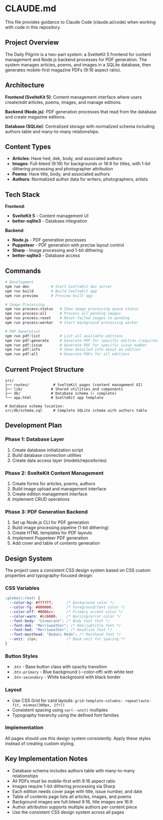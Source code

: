 # CLAUDE.md

This file provides guidance to Claude Code (claude.ai/code) when working with code in this repository.

## Project Overview

The Daily Pilgrim is a two-part system: a SvelteKit 5 frontend for content management and Node.js backend processes for PDF generation. The system manages articles, poems, and images in a SQLite database, then generates mobile-first magazine PDFs (9:16 aspect ratio).

## Architecture

**Frontend (SvelteKit 5)**: Content management interface where users create/edit articles, poems, images, and manage editions.

**Backend (Node.js)**: PDF generation processes that read from the database and create magazine editions.

**Database (SQLite)**: Centralized storage with normalized schema including authors table and many-to-many relationships.

## Content Types

- **Articles**: Have hed, dek, body, and associated authors
- **Images**: Full-bleed (9:16) for backgrounds or 16:9 for titles, with 1-bit dithering processing and photographer attribution
- **Poems**: Have title, body, and associated authors
- **Authors**: Normalized author data for writers, photographers, artists

## Tech Stack

**Frontend**:
- **SvelteKit 5** - Content management UI
- **better-sqlite3** - Database integration

**Backend**:
- **Node.js** - PDF generation processes
- **Puppeteer** - PDF generation with precise layout control
- **Sharp** - Image processing and 1-bit dithering
- **better-sqlite3** - Database access

## Commands

```bash
# Development
npm run dev          # Start SvelteKit dev server
npm run build        # Build SvelteKit app
npm run preview      # Preview built app

# Image Processing
npm run process:status   # Show image processing queue status
npm run process:all      # Process all pending images
npm run process:reset    # Reset failed images to pending
npm run process:worker   # Start background processing worker

# PDF Generation
npm run pdf:list         # List all available editions
npm run pdf:generate     # Generate PDF for specific edition (requires edition ID)
npm run pdf:issue        # Generate PDF for specific issue number
npm run pdf:info         # Show detailed info about an edition
npm run pdf:all          # Generate PDFs for all editions
```

## Current Project Structure

```
src/
├── routes/           # SvelteKit pages (content management UI)
├── lib/             # Shared utilities and components  
├── db/              # Database schema (✓ complete)
└── app.html         # SvelteKit app template

# Database schema location:
src/db/schema.sql     # Complete SQLite schema with authors table
```

## Development Plan

### Phase 1: Database Layer
1. Create database initialization script
2. Build database connection utilities
3. Create data access layer (models/repositories)

### Phase 2: SvelteKit Content Management
1. Create forms for articles, poems, authors
2. Build image upload and management interface
3. Create edition management interface
4. Implement CRUD operations

### Phase 3: PDF Generation Backend
1. Set up Node.js CLI for PDF generation
2. Build image processing pipeline (1-bit dithering)
3. Create HTML templates for PDF layouts
4. Implement Puppeteer PDF generation
5. Add cover and table of contents generation

## Design System

The project uses a consistent CSS design system based on CSS custom properties and typography-focused design:

### CSS Variables
```css
:global(:root) {
  --color-bg: #ffffff;      /* Background color */
  --color-fg: #000000;      /* Foreground/text color */
  --color-off: #0066cc;     /* Primary accent color */
  --color-warn: #cc6600;    /* Warning/error color */
  --font-body: "Cormorant"; /* Body text font */
  --font-dek: "Merriweather"; /* Dek/subtitle font */
  --font-hed: "Merriweather"; /* Headline font */
  --font-masthead: "Bodoni Moda"; /* Masthead font */
  --unit: 16px;             /* Base unit for spacing */
}
```

### Button Styles
- `.btn` - Base button class with opacity transition
- `.btn-primary` - Blue background (--color-off) with white text
- `.btn-secondary` - White background with black border

### Layout
- Use CSS Grid for card layouts: `grid-template-columns: repeat(auto-fit, minmax(300px, 1fr))`
- Consistent spacing using `var(--unit)` multiples
- Typography hierarchy using the defined font families

### Implementation
All pages should use this design system consistently. Apply these styles instead of creating custom styling.

## Key Implementation Notes

- Database schema includes authors table with many-to-many relationships
- All PDFs must be mobile-first with 9:16 aspect ratio
- Images require 1-bit dithering processing via Sharp
- Each edition needs cover page with title, issue number, and date
- Table of contents page lists all articles, images, and poems
- Background images are full-bleed 9:16, title images are 16:9
- Author attribution supports multiple authors per content piece
- Use the consistent CSS design system across all pages